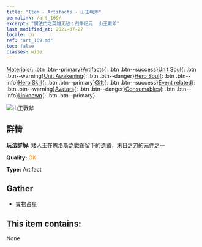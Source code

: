 ```yaml
---
title: "Item - Artifacts - 山王戰斧"
permalink: /art_169/
excerpt: "魔法门之英雄无敌：战争纪元  山王戰斧"
last_modified_at: 2021-07-27
locale: cn
ref: "art_169.md"
toc: false
classes: wide
---
```

 [Materials](/ItemsCN/){: .btn .btn--primary}[Artifacts](/ItemsCN/Artifacts/){: .btn .btn--success}[Unit Soul](/ItemsCN/UnitSoul/){: .btn .btn--warning}[Unit Awakening](/ItemsCN/UnitAwakening/){: .btn .btn--danger}[Hero Soul](/ItemsCN/HeroSoul/){: .btn .btn--info}[Hero Skill](/ItemsCN/HeroSkill/){: .btn .btn--primary}[Gift](/ItemsCN/Gift/){: .btn .btn--success}[Event related](/ItemsCN/Events/){: .btn .btn--warning}[Avatars](/ItemsCN/Avatars/){: .btn .btn--danger}[Consumables](/ItemsCN/Consumables/){: .btn .btn--info}[Unknown](/ItemsCN/Unknown/){: .btn .btn--primary}

 ![山王戰斧](/images/t/artifact_40444.png)

## 詳情
 **玩法詳解:** 矮人王在恩洛斯之戰後留下的遺蹟，末日之刃的元件之一

 **Quality:** <span style="color: #FF8C00">OK</span>

 **Type:** Artifact

## Gather

*    寶物占星 

## This item contains:

  None

